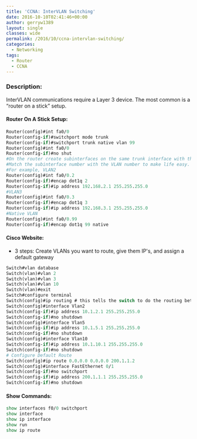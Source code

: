 ```yaml
---
title: 'CCNA: InterVLAN Switching'
date: 2016-10-10T02:41:46+00:00
author: gerryw1389
layout: single
classes: wide
permalink: /2016/10/ccna-intervlan-switching/
categories:
  - Networking
tags:
  - Router
  - CCNA
---
```

<!--more-->

### Description:

InterVLAN communications require a Layer 3 device. The most common is a &#8220;router on a stick&#8221; setup.

#### Router On A Stick Setup:

   ```tcl
   Router(config)#int fa0/0
   Router(config-if)#switchport mode trunk
   Router(config-if)#switchport trunk native vlan 99
   Router(config)#int fa0/0
   Router(config-if)#no shut
   #On the router create subinterfaces on the same trunk interface with the respective subnets for the associated VLAN it will route.
   #Match the subinterface number with the VLAN number to make life easy.
   #For example, VLAN2
   Router(config)#int fa0/0.2
   Router(config-if)#encap dot1q 2
   Router(config-if)#ip address 192.168.2.1 255.255.255.0
   #VLAN3
   Router(config)#int fa0/0.3
   Router(config-if)#encap dot1q 3
   Router(config-if)#ip address 192.168.3.1 255.255.255.0
   #Native VLAN
   Router(config)#int fa0/0.99
   Router(config-if)#encap dot1q 99 native
   ```

#### Cisco Website:

   - 3 steps: Create VLANs you want to route, give them IP's, and assign a default gateway

   ```tcl
   Switch#vlan database
   Switch(vlan)#vlan 2
   Switch(vlan)#vlan 3
   Switch(vlan)#vlan 10
   Switch(vlan)#exit
   Switch#configure terminal
   Switch(config)#ip routing # this tells the switch to do the routing between vlans
   Switch(config)#interface Vlan2
   Switch(config-if)#ip address 10.1.2.1 255.255.255.0
   Switch(config-if)#no shutdown
   Switch(config)#interface Vlan5
   Switch(config-if)#ip address 10.1.5.1 255.255.255.0
   Switch(config-if)#no shutdown
   Switch(config)#interface Vlan10
   Switch(config-if)#ip address 10.1.10.1 255.255.255.0
   Switch(config-if)#no shutdown
   # Configure Default Route
   Switch(config)#ip route 0.0.0.0 0.0.0.0 200.1.1.2
   Switch(config)#interface FastEthernet 0/1
   Switch(config-if)#no switchport
   Switch(config-if)#ip address 200.1.1.1 255.255.255.0
   Switch(config-if)#no shutdown
   ```

#### Show Commands:

   ```tcl
   show interfaces f0/0 switchport
   show interface
   show ip interface
   show run
   show ip route
   ```

